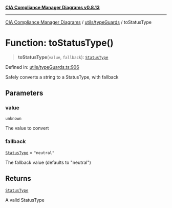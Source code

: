 [**CIA Compliance Manager Diagrams v0.8.13**](../../../README.md)

***

[CIA Compliance Manager Diagrams](../../../modules.md) / [utils/typeGuards](../README.md) / toStatusType

# Function: toStatusType()

> **toStatusType**(`value`, `fallback`): [`StatusType`](../../../components/common/StatusBadge/type-aliases/StatusType.md)

Defined in: [utils/typeGuards.ts:906](https://github.com/Hack23/cia-compliance-manager/blob/2f6ce8651c6fa9a0d9c8860576f0ee67ef038efd/src/utils/typeGuards.ts#L906)

Safely converts a string to a StatusType, with fallback

## Parameters

### value

`unknown`

The value to convert

### fallback

[`StatusType`](../../../components/common/StatusBadge/type-aliases/StatusType.md) = `"neutral"`

The fallback value (defaults to "neutral")

## Returns

[`StatusType`](../../../components/common/StatusBadge/type-aliases/StatusType.md)

A valid StatusType
